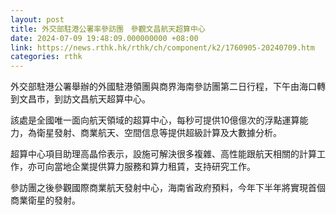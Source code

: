 ```yaml
---
layout: post
title: 外交部駐港公署率參訪團　參觀文昌航天超算中心
date: 2024-07-09 19:48:09.000000000 +08:00
link: https://news.rthk.hk/rthk/ch/component/k2/1760905-20240709.htm
categories: rthk
---
```


外交部駐港公署舉辦的外國駐港領團與商界海南參訪團第二日行程，下午由海口轉到文昌市，到訪文昌航天超算中心。

該處是全國唯一面向航天領域的超算中心，每秒可提供10億億次的浮點運算能力，為衛星發射、商業航天、空間信息等提供超級計算及大數據分析。

超算中心項目助理高晶伶表示，設施可解決很多複雜、高性能跟航天相關的計算工作，亦可向當地企業提供算力服務和算力租賃，支持研究工作。

參訪團之後參觀國際商業航天發射中心，海南省政府預料，今年下半年將實現首個商業衛星的發射。
